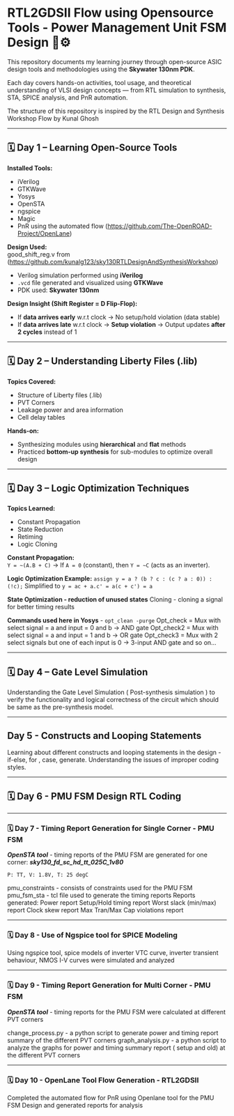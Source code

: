 # RTL2GDSII Flow using Opensource Tools - Power Management Unit FSM Design 🧠⚙️

This repository documents my learning journey through open-source ASIC design tools and methodologies using the **Skywater 130nm PDK**.  

Each day covers hands-on activities, tool usage, and theoretical understanding of VLSI design concepts — from RTL simulation to synthesis, STA, SPICE analysis, and PnR automation.

The structure of this repository is inspired by the RTL Design and Synthesis Workshop Flow by Kunal Ghosh

---

## 🗓️ Day 1 – Learning Open-Source Tools

**Installed Tools:**
- iVerilog  
- GTKWave  
- Yosys  
- OpenSTA  
- ngspice  
- Magic
- PnR using the automated flow (https://github.com/The-OpenROAD-Project/OpenLane)  

**Design Used:**  
good_shift_reg.v from (https://github.com/kunalg123/sky130RTLDesignAndSynthesisWorkshop)

- Verilog simulation performed using **iVerilog**  
- `.vcd` file generated and visualized using **GTKWave**
- PDK used: **Skywater 130nm**

**Design Insight (Shift Register = D Flip-Flop):**
- If **data arrives early** w.r.t clock → No setup/hold violation (data stable)
- If **data arrives late** w.r.t clock → **Setup violation** → Output updates **after 2 cycles** instead of 1

---

## 🗓️ Day 2 – Understanding Liberty Files (.lib)

**Topics Covered:**
- Structure of Liberty files (.lib)
- PVT Corners
- Leakage power and area information
- Cell delay tables

**Hands-on:**
- Synthesizing modules using **hierarchical** and **flat** methods
- Practiced **bottom-up synthesis** for sub-modules to optimize overall design

---

## 🗓️ Day 3 – Logic Optimization Techniques

**Topics Learned:**
- Constant Propagation  
- State Reduction  
- Retiming  
- Logic Cloning  

**Constant Propagation:**  
`Y = ~(A.B + C)` → If `A = 0` (constant), then `Y = ~C` (acts as an inverter).

**Logic Optimization Example:**
`assign y = a ? (b ? c : (c ? a : 0)) : (!c);`
Simplified to 
`y = ac + a.c' = a(c + c') = a`

**State Optimization - reduction of unused states**
Cloning - cloning a signal for better timing results

**Commands used here in Yosys** - 
`opt_clean -purge`
Opt_check = Mux with select signal = a and input = 0 and b → AND gate
Opt_check2 = Mux with select signal = a and input = 1 and b → OR gate
Opt_check3 = Mux with 2 select signals but one of each input is 0 → 3-input AND gate
and so on...

---

## 🗓️ Day 4 – Gate Level Simulation
Understanding the Gate Level Simulation ( Post-synthesis simulation ) to verify the functionality and logical correctness of the circuit which should be same as the pre-synthesis model.

---

## Day 5 - Constructs and Looping Statements
Learning about different constructs and looping statements in the design - if-else, for , case, generate. Understanding the issues of improper coding styles.

---

## 🗓️ Day 6 - PMU FSM Design RTL Coding

---

### 🗓️ Day 7 - Timing Report Generation for Single Corner - PMU FSM

***OpenSTA tool*** - timing reports of the PMU FSM are generated for one corner: ***sky130_fd_sc_hd_tt_025C_1v80***

`P: TT, V: 1.8V, T: 25 degC`

pmu_constraints - consists of constraints used for the PMU FSM
pmu_fsm_sta -  tcl file used to generate the timing reports
Reports generated:
Power report
Setup/Hold timing report
Worst slack (min/max) report
Clock skew report
Max Tran/Max Cap violations report

---

### 🗓️ Day 8 - Use of Ngspice tool for SPICE Modeling 
Using ngspice tool, spice models of inverter VTC curve, inverter transient behaviour, NMOS I-V curves were simulated and analyzed


---

### 🗓️ Day 9 - Timing Report Generation for Multi Corner - PMU FSM 
***OpenSTA tool*** - timing reports for the PMU FSM were calculated at different PVT corners

change_process.py -  a python script to generate power and timing report summary of the different PVT corners
graph_analysis.py -  a python script to analyze the graphs for power and timing summary report ( setup and old) at the different PVT corners

---

### 🗓️ Day 10 - OpenLane Tool Flow Generation - RTL2GDSII

Completed the automated flow for PnR using Openlane tool for the PMU FSM Design and generated reports for analysis


